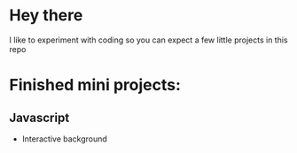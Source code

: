 # Hey there

I like to experiment with coding so you can expect a few little projects in this repo

# Finished mini projects:
## Javascript
* Interactive background
